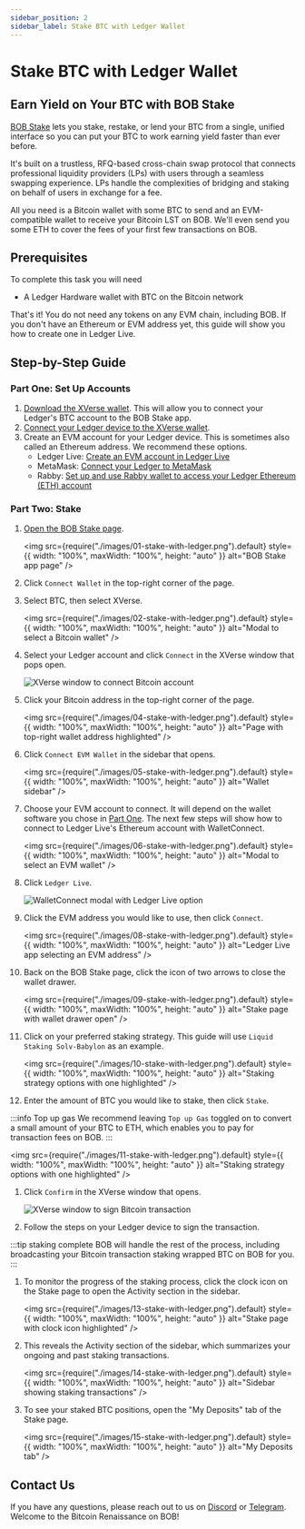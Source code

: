 ```yaml
---
sidebar_position: 2
sidebar_label: Stake BTC with Ledger Wallet
---
```


# Stake BTC with Ledger Wallet

## Earn Yield on Your BTC with BOB Stake

[BOB Stake](https://app.gobob.xyz) lets you stake, restake, or lend your BTC from a single, unified interface so you can put your BTC to work earning yield faster than ever before.

It's built on a trustless, RFQ-based cross-chain swap protocol that connects professional liquidity providers (LPs) with users through a seamless swapping experience. LPs handle the complexities of bridging and staking on behalf of users in exchange for a fee.

All you need is a Bitcoin wallet with some BTC to send and an EVM-compatible wallet to receive your Bitcoin LST on BOB. We'll even send you some ETH to cover the fees of your first few transactions on BOB.

## Prerequisites

To complete this task you will need

- A Ledger Hardware wallet with BTC on the Bitcoin network

That's it! You do not need any tokens on any EVM chain, including BOB. If you don't have an Ethereum or EVM address yet, this guide will show you how to create one in Ledger Live.

## Step-by-Step Guide

### Part One: Set Up Accounts

1. [Download the XVerse wallet](https://www.xverse.app/ledger-hardware-wallet-support). This will allow you to connect your Ledger's BTC account to the BOB Stake app.
1. [Connect your Ledger device to the XVerse wallet](https://support.xverse.app/hc/en-us/articles/17819233917965-How-to-Connect-Your-Ledger-Device-to-Xverse).
1. Create an EVM account for your Ledger device. This is sometimes also called an Ethereum address. We recommend these options.
   - Ledger Live: [Create an EVM account in Ledger Live](https://support.ledger.com/article/360009576554-zd)
   - MetaMask: [Connect your Ledger to MetaMask](https://support.ledger.com/article/4404366864657-zd)
   - Rabby: [Set up and use Rabby wallet to access your Ledger Ethereum (ETH) account](https://support.ledger.com/article/4409801559569-zd)

### Part Two: Stake

1. [Open the BOB Stake page](https://app.gobob.xyz/en/stake).

   <img
   src={require("./images/01-stake-with-ledger.png").default}
   style={{ width: "100%", maxWidth: "100%", height: "auto" }}
   alt="BOB Stake app page"
   />

1. Click `Connect Wallet` in the top-right corner of the page.
1. Select BTC, then select XVerse.

   <img
   src={require("./images/02-stake-with-ledger.png").default}
   style={{ width: "100%", maxWidth: "100%", height: "auto" }}
   alt="Modal to select a Bitcoin wallet"
   />

1. Select your Ledger account and click `Connect` in the XVerse window that pops open.

   ![XVerse window to connect Bitcoin account](./images/03-stake-with-ledger.png)

1. Click your Bitcoin address in the top-right corner of the page.

   <img
   src={require("./images/04-stake-with-ledger.png").default}
   style={{ width: "100%", maxWidth: "100%", height: "auto" }}
   alt="Page with top-right wallet address highlighted"
   />

1. Click `Connect EVM Wallet` in the sidebar that opens.

   <img
   src={require("./images/05-stake-with-ledger.png").default}
   style={{ width: "100%", maxWidth: "100%", height: "auto" }}
   alt="Wallet sidebar"
   />

1. Choose your EVM account to connect. It will depend on the wallet software you chose in [Part One](#part-one-set-up-accounts). The next few steps will show how to connect to Ledger Live's Ethereum account with WalletConnect.

   <img
   src={require("./images/06-stake-with-ledger.png").default}
   style={{ width: "100%", maxWidth: "100%", height: "auto" }}
   alt="Modal to select an EVM wallet"
   />

1. Click `Ledger Live`.

   ![WalletConnect modal with Ledger Live option](./images/07-stake-with-ledger.png)

1. Click the EVM address you would like to use, then click `Connect`.

   <img
   src={require("./images/08-stake-with-ledger.png").default}
   style={{ width: "100%", maxWidth: "100%", height: "auto" }}
   alt="Ledger Live app selecting an EVM address"
   />

1. Back on the BOB Stake page, click the icon of two arrows to close the wallet drawer.

   <img
   src={require("./images/09-stake-with-ledger.png").default}
   style={{ width: "100%", maxWidth: "100%", height: "auto" }}
   alt="Stake page with wallet drawer open"
   />

1. Click on your preferred staking strategy. This guide will use `Liquid Staking Solv-Babylon` as an example.

   <img
   src={require("./images/10-stake-with-ledger.png").default}
   style={{ width: "100%", maxWidth: "100%", height: "auto" }}
   alt="Staking strategy options with one highlighted"
   />

1. Enter the amount of BTC you would like to stake, then click `Stake`.

:::info Top up gas
We recommend leaving `Top up Gas` toggled on to convert a small amount of your BTC to ETH, which enables you to pay for transaction fees on BOB.
:::

<img
src={require("./images/11-stake-with-ledger.png").default}
style={{ width: "100%", maxWidth: "100%", height: "auto" }}
alt="Staking strategy options with one highlighted"
/>

1. Click `Confirm` in the XVerse window that opens.

   ![XVerse window to sign Bitcoin transaction](./images/12-stake-with-ledger.png)

1. Follow the steps on your Ledger device to sign the transaction.

:::tip staking complete
BOB will handle the rest of the process, including broadcasting your Bitcoin transaction staking wrapped BTC on BOB for you.
:::

1. To monitor the progress of the staking process, click the clock icon on the Stake page to open the Activity section in the sidebar.

   <img
   src={require("./images/13-stake-with-ledger.png").default}
   style={{ width: "100%", maxWidth: "100%", height: "auto" }}
   alt="Stake page with clock icon highlighted"
   />

1. This reveals the Activity section of the sidebar, which summarizes your ongoing and past staking transactions.

   <img
   src={require("./images/14-stake-with-ledger.png").default}
   style={{ width: "100%", maxWidth: "100%", height: "auto" }}
   alt="Sidebar showing staking transactions"
   />

1. To see your staked BTC positions, open the "My Deposits" tab of the Stake page.

   <img
   src={require("./images/15-stake-with-ledger.png").default}
   style={{ width: "100%", maxWidth: "100%", height: "auto" }}
   alt="My Deposits tab"
   />

## Contact Us

If you have any questions, please reach out to us on [Discord](https://discord.gg/gobob) or [Telegram](https://t.me/+CyIcLW2nfaFlNDc1). Welcome to the Bitcoin Renaissance on BOB!
